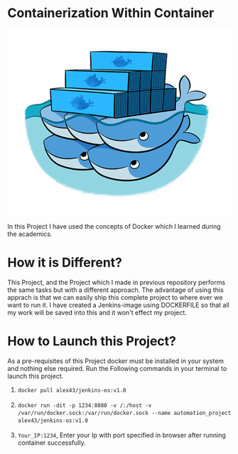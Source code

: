 # Containerization Within Container

![](images/docker-in-docker.png)

In this Project I have used the concepts of Docker which I learned during the academics.

# How it is Different?
This Project, and the Project which I made in previous repository performs the same tasks but with a different approach. The advantage of using this apprach is that we can easily ship this complete project to where ever we want to run it. I have created a Jenkins-image using DOCKERFILE so that all my work will be saved into this and it won't effect my project.<br>

# How to Launch this Project?
As a pre-requisites of this Project docker must be installed in your system and nothing else required. Run the Following commands in your terminal to launch this project.<br>
1. <code>docker pull alex43/jenkins-os:v1.0</code><br><br>
2. <code>docker run -dit -p 1234:8080 -v /:/host -v /var/run/docker.sock:/var/run/docker.sock --name automation_project alex43/jenkins-os:v1.0</code><br><br>
3. <code>Your_IP:1234</code>, Enter your Ip with port specified in browser after running container successfully.
